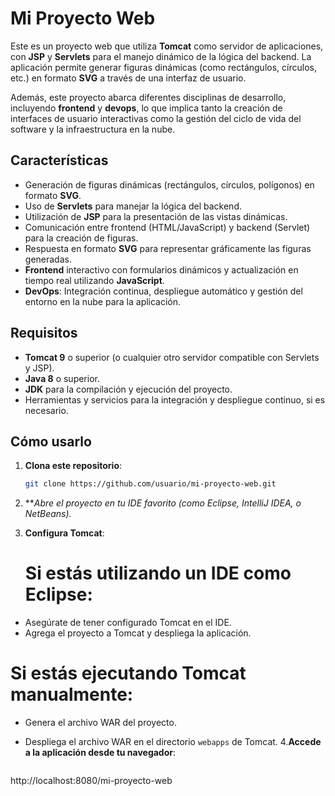 # Mi Proyecto Web

Este es un proyecto web que utiliza **Tomcat** como servidor de aplicaciones, con **JSP** y **Servlets** para el manejo dinámico de la lógica del backend. La aplicación permite generar figuras dinámicas (como rectángulos, círculos, etc.) en formato **SVG** a través de una interfaz de usuario.

Además, este proyecto abarca diferentes disciplinas de desarrollo, incluyendo **frontend** y **devops**, lo que implica tanto la creación de interfaces de usuario interactivas como la gestión del ciclo de vida del software y la infraestructura en la nube.

## Características

- Generación de figuras dinámicas (rectángulos, círculos, polígonos) en formato **SVG**.
- Uso de **Servlets** para manejar la lógica del backend.
- Utilización de **JSP** para la presentación de las vistas dinámicas.
- Comunicación entre frontend (HTML/JavaScript) y backend (Servlet) para la creación de figuras.
- Respuesta en formato **SVG** para representar gráficamente las figuras generadas.
- **Frontend** interactivo con formularios dinámicos y actualización en tiempo real utilizando **JavaScript**.
- **DevOps**: Integración continua, despliegue automático y gestión del entorno en la nube para la aplicación.

## Requisitos

- **Tomcat 9** o superior (o cualquier otro servidor compatible con Servlets y JSP).
- **Java 8** o superior.
- **JDK** para la compilación y ejecución del proyecto.
- Herramientas y servicios para la integración y despliegue continuo, si es necesario.

## Cómo usarlo

1. **Clona este repositorio**:

   ```bash
   git clone https://github.com/usuario/mi-proyecto-web.git
2. ***Abre el proyecto en tu IDE favorito (como Eclipse, IntelliJ IDEA, o NetBeans).*
3. **Configura Tomcat**:
   # Si estás utilizando un IDE como Eclipse:
  - Asegúrate de tener configurado Tomcat en el IDE.
  - Agrega el proyecto a Tomcat y despliega la aplicación.

# Si estás ejecutando Tomcat manualmente:
  - Genera el archivo WAR del proyecto.
  - Despliega el archivo WAR en el directorio `webapps` de Tomcat.
4.**Accede a la aplicación desde tu navegador**:

    ```bash
   http://localhost:8080/mi-proyecto-web

